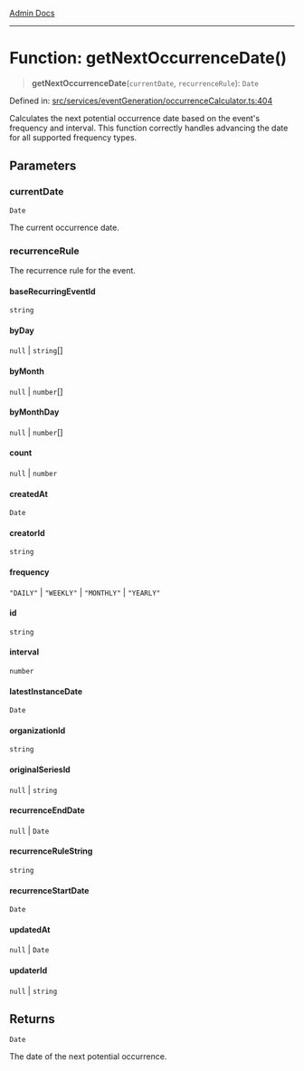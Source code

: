 [Admin Docs](/)

***

# Function: getNextOccurrenceDate()

> **getNextOccurrenceDate**(`currentDate`, `recurrenceRule`): `Date`

Defined in: [src/services/eventGeneration/occurrenceCalculator.ts:404](https://github.com/Sourya07/talawa-api/blob/61a1911602b2f0aac7635e08ae2918f4f768e8ff/src/services/eventGeneration/occurrenceCalculator.ts#L404)

Calculates the next potential occurrence date based on the event's frequency and interval.
This function correctly handles advancing the date for all supported frequency types.

## Parameters

### currentDate

`Date`

The current occurrence date.

### recurrenceRule

The recurrence rule for the event.

#### baseRecurringEventId

`string`

#### byDay

`null` \| `string`[]

#### byMonth

`null` \| `number`[]

#### byMonthDay

`null` \| `number`[]

#### count

`null` \| `number`

#### createdAt

`Date`

#### creatorId

`string`

#### frequency

`"DAILY"` \| `"WEEKLY"` \| `"MONTHLY"` \| `"YEARLY"`

#### id

`string`

#### interval

`number`

#### latestInstanceDate

`Date`

#### organizationId

`string`

#### originalSeriesId

`null` \| `string`

#### recurrenceEndDate

`null` \| `Date`

#### recurrenceRuleString

`string`

#### recurrenceStartDate

`Date`

#### updatedAt

`null` \| `Date`

#### updaterId

`null` \| `string`

## Returns

`Date`

The date of the next potential occurrence.
